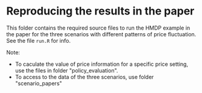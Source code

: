 # Reproducing the results in the paper

This folder contains the required source files to run the HMDP example in the paper for the three 
scenarios with different patterns of price fluctuation. See the file `run.R` for info. 

Note: 
- To caculate the value of price information for a specific price setting, use the files in folder "policy_evaluation". 
- To access to the data of the three scenarios, use folder "scenario_papers"


